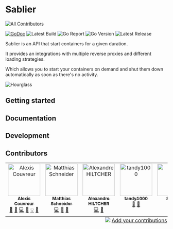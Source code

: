 # Sablier
<!-- ALL-CONTRIBUTORS-BADGE:START - Do not remove or modify this section -->
[![All Contributors](https://img.shields.io/badge/all_contributors-7-orange.svg?style=flat-square)](#contributors-)
<!-- ALL-CONTRIBUTORS-BADGE:END -->

[![GoDoc](https://godoc.org/github.com/acouvreur/sablier?status.svg)](http://godoc.org/github.com/acouvreur/sablier)
![Latest Build](https://img.shields.io/github/actions/workflow/status/acouvreur/sablier/build.yml?style=flat-square&branch=main)
![Go Report](https://goreportcard.com/badge/github.com/acouvreur/sablier?style=flat-square)
![Go Version](https://img.shields.io/github/go-mod/go-version/acouvreur/sablier?style=flat-square)
![Latest Release](https://img.shields.io/github/release/acouvreur/sablier/all.svg?style=flat-square)

Sablier is an API that start containers for a given duration.

It provides an integrations with multiple reverse proxies and different loading strategies.

Which allows you to start your containers on demand and shut them down automatically as soon as there's no activity.

![Hourglass](https://raw.githubusercontent.com/acouvreur/sablier/main/docs/img/hourglass.png)

## Getting started

## Documentation

## Development

## Contributors


<!-- ALL-CONTRIBUTORS-LIST:START - Do not remove or modify this section -->
<!-- prettier-ignore-start -->
<!-- markdownlint-disable -->
<table>
  <tbody>
    <tr>
      <td align="center" valign="top" width="14.28%"><a href="https://www.alexiscouvreur.fr/"><img src="https://avatars.githubusercontent.com/u/22034450?v=4?s=100" width="100px;" alt="Alexis Couvreur"/><br /><sub><b>Alexis Couvreur</b></sub></a><br /><a href="#question-acouvreur" title="Answering Questions">💬</a> <a href="https://github.com/acouvreur/sablier/issues?q=author%3Aacouvreur" title="Bug reports">🐛</a> <a href="https://github.com/acouvreur/sablier/commits?author=acouvreur" title="Code">💻</a> <a href="https://github.com/acouvreur/sablier/commits?author=acouvreur" title="Documentation">📖</a> <a href="#example-acouvreur" title="Examples">💡</a> <a href="#ideas-acouvreur" title="Ideas, Planning, & Feedback">🤔</a></td>
      <td align="center" valign="top" width="14.28%"><a href="https://github.com/mschneider82"><img src="https://avatars.githubusercontent.com/u/8426497?v=4?s=100" width="100px;" alt="Matthias Schneider"/><br /><sub><b>Matthias Schneider</b></sub></a><br /><a href="https://github.com/acouvreur/sablier/commits?author=mschneider82" title="Code">💻</a> <a href="https://github.com/acouvreur/sablier/commits?author=mschneider82" title="Documentation">📖</a> <a href="https://github.com/acouvreur/sablier/pulls?q=is%3Apr+reviewed-by%3Amschneider82" title="Reviewed Pull Requests">👀</a></td>
      <td align="center" valign="top" width="14.28%"><a href="https://github.com/Thyvador"><img src="https://avatars.githubusercontent.com/u/20644197?v=4?s=100" width="100px;" alt="Alexandre HILTCHER"/><br /><sub><b>Alexandre HILTCHER</b></sub></a><br /><a href="https://github.com/acouvreur/sablier/commits?author=Thyvador" title="Code">💻</a> <a href="#ideas-Thyvador" title="Ideas, Planning, & Feedback">🤔</a></td>
      <td align="center" valign="top" width="14.28%"><a href="https://github.com/tandy-1000"><img src="https://avatars.githubusercontent.com/u/24867509?v=4?s=100" width="100px;" alt="tandy1000"/><br /><sub><b>tandy1000</b></sub></a><br /><a href="https://github.com/acouvreur/sablier/commits?author=tandy-1000" title="Documentation">📖</a> <a href="#ideas-tandy-1000" title="Ideas, Planning, & Feedback">🤔</a></td>
      <td align="center" valign="top" width="14.28%"><a href="https://github.com/Sam-R"><img src="https://avatars.githubusercontent.com/u/4183297?v=4?s=100" width="100px;" alt="Sam R."/><br /><sub><b>Sam R.</b></sub></a><br /><a href="https://github.com/acouvreur/sablier/commits?author=Sam-R" title="Documentation">📖</a></td>
      <td align="center" valign="top" width="14.28%"><a href="https://github.com/Nastaliss"><img src="https://avatars.githubusercontent.com/u/46960549?v=4?s=100" width="100px;" alt="Stanislas Bruhière"/><br /><sub><b>Stanislas Bruhière</b></sub></a><br /><a href="https://github.com/acouvreur/sablier/commits?author=Nastaliss" title="Code">💻</a> <a href="#ideas-Nastaliss" title="Ideas, Planning, & Feedback">🤔</a></td>
      <td align="center" valign="top" width="14.28%"><a href="https://github.com/sourgrasses"><img src="https://avatars.githubusercontent.com/u/12515536?v=4?s=100" width="100px;" alt="Jenn Wheeler"/><br /><sub><b>Jenn Wheeler</b></sub></a><br /><a href="https://github.com/acouvreur/sablier/commits?author=sourgrasses" title="Code">💻</a> <a href="#ideas-sourgrasses" title="Ideas, Planning, & Feedback">🤔</a></td>
    </tr>
  </tbody>
  <tfoot>
    <tr>
      <td align="center" size="13px" colspan="7">
        <img src="https://raw.githubusercontent.com/all-contributors/all-contributors-cli/1b8533af435da9854653492b1327a23a4dbd0a10/assets/logo-small.svg">
          <a href="https://all-contributors.js.org/docs/en/bot/usage">Add your contributions</a>
        </img>
      </td>
    </tr>
  </tfoot>
</table>

<!-- markdownlint-restore -->
<!-- prettier-ignore-end -->

<!-- ALL-CONTRIBUTORS-LIST:END -->